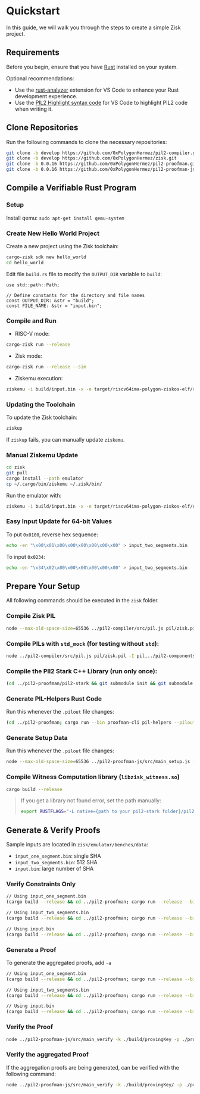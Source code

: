 # Quickstart

In this guide, we will walk you through the steps to create a simple Zisk project.

## Requirements

Before you begin, ensure that you have [Rust](https://www.rust-lang.org/tools/install) installed on your system.

Optional recommendations:

- Use the [rust-analyzer](https://marketplace.visualstudio.com/items?itemName=rust-lang.rust-analyzer) extension for VS Code to enhance your Rust development experience.
- Use the [PIL2 Highlight syntax code](https://marketplace.visualstudio.com/items?itemName=rust-lang.rust-analyzer) for VS Code to highlight PIL2 code when writing it.

## Clone Repositories

Run the following commands to clone the necessary repositories:

```bash
git clone -b develop https://github.com/0xPolygonHermez/pil2-compiler.git
git clone -b develop https://github.com/0xPolygonHermez/zisk.git
git clone -b 0.0.16 https://github.com/0xPolygonHermez/pil2-proofman.git
git clone -b 0.0.16 https://github.com/0xPolygonHermez/pil2-proofman-js
```

## Compile a Verifiable Rust Program

### Setup
Install qemu:
`sudo apt-get install qemu-system`

### Create New Hello World Project
Create a new project using the Zisk toolchain:

```bash
cargo-zisk sdk new hello_world
cd hello_world
```

Edit file `build.rs` file to modify the `OUTPUT_DIR` variable to `build`:

```rust=3
use std::path::Path;

// Define constants for the directory and file names
const OUTPUT_DIR: &str = "build";
const FILE_NAME: &str = "input.bin";
```

### Compile and Run

- RISC-V mode:
```bash
cargo-zisk run --release
```

- Zisk mode:
```bash
cargo-zisk run --release --sim
```

- Ziskemu execution:
```bash
ziskemu -i build/input.bin -x -e target/riscv64ima-polygon-ziskos-elf/release/hello_world
```

### Updating the Toolchain
To update the Zisk toolchain:

```bash
ziskup
```

If `ziskup` fails, you can manually update `ziskemu`.

### Manual Ziskemu Update
```bash
cd zisk
git pull
cargo install --path emulator
cp ~/.cargo/bin/ziskemu ~/.zisk/bin/
```

Run the emulator with:

```bash
ziskemu -i build/input.bin -x -e target/riscv64ima-polygon-ziskos-elf/debug/hello_world
```

### Easy Input Update for 64-bit Values
To put `0x0100`, reverse hex sequence:
```bash
echo -en "\x00\x01\x00\x00\x00\x00\x00\x00" > input_two_segments.bin
```
To input `0x0234`:
```bash 
echo -en "\x34\x02\x00\x00\x00\x00\x00\x00" > input_two_segments.bin
```

## Prepare Your Setup

All following commands should be executed in the `zisk` folder.

### Compile Zisk PIL

```bash
node --max-old-space-size=65536 ../pil2-compiler/src/pil.js pil/zisk.pil -I pil,../pil2-proofman/pil2-components/lib/std/pil,state-machines -o pil/zisk.pilout
```

### Compile PILs with `std_mock` (for testing without `std`):
```bash
node ../pil2-compiler/src/pil.js pil/zisk.pil -I pil,../pil2-components/lib/std_mock/pil,state-machines -o pil/zisk.pilout
```

### Compile the PIl2 Stark C++ Library (run only once):
```bash
(cd ../pil2-proofman/pil2-stark && git submodule init && git submodule update && make clean && make -j starks_lib && make -j bctree)
```

### Generate PIL-Helpers Rust Code
Run this whenever the `.pilout` file changes:

```bash
(cd ../pil2-proofman; cargo run --bin proofman-cli pil-helpers --pilout ../zisk/pil/zisk.pilout --path ../zisk/pil/src/ -o)
```

### Generate Setup Data
Run this whenever the `.pilout` file changes:

```bash
node --max-old-space-size=65536 ../pil2-proofman-js/src/main_setup.js -a pil/zisk.pilout -b build -t ../pil2-proofman/pil2-stark/build/bctree
```

### Compile Witness Computation library (`libzisk_witness.so`)
```bash
cargo build --release
```

> If you get a library not found error, set the path manually:
> ```bash
> export RUSTFLAGS="-L native={path to your pil2-stark folder}/pil2-stark/lib"
> ```

## Generate & Verify Proofs

Sample inputs are located in `zisk/emulator/benches/data`:
- `input_one_segment.bin`: single SHA
- `input_two_segments.bin`: 512 SHA
- `input.bin`: large number of SHA

### Verify Constraints Only
```bash
// Using input_one_segment.bin
(cargo build --release && cd ../pil2-proofman; cargo run --release --bin proofman-cli verify-constraints --witness-lib ../zisk/target/release/libzisk_witness.so --rom ../zisk/emulator/benches/data/my.elf -i ../zisk/emulator/benches/data/input_one_segment.bin --proving-key ../zisk/build/provingKey)

// Using input_two_segments.bin
(cargo build --release && cd ../pil2-proofman; cargo run --release --bin proofman-cli verify-constraints --witness-lib ../zisk/target/release/libzisk_witness.so --rom ../zisk/emulator/benches/data/my.elf -i ../zisk/emulator/benches/data/input_two_segments.bin --proving-key ../zisk/build/provingKey)`

// Using input.bin
(cargo build --release && cd ../pil2-proofman; cargo run --release --bin proofman-cli verify-constraints --witness-lib ../zisk/target/release/libzisk_witness.so --rom ../zisk/emulator/benches/data/my.elf -i ../zisk/emulator/benches/data/input.bin --proving-key ../zisk/build/provingKey)`
```

### Generate a Proof

To generate the aggregated proofs, add `-a`

```bash
// Using input_one_segment.bin
(cargo build --release && cd ../pil2-proofman; cargo run --release --bin proofman-cli prove --witness-lib ../zisk/target/release/libzisk_witness.so --rom ../zisk/emulator/benches/data/my.elf -i ../zisk/emulator/benches/data/input_one_segment.bin --proving-key ../zisk/build/provingKey --output-dir ../zisk/proofs -a -v)

// Using input_two_segments.bin
(cargo build --release && cd ../pil2-proofman; cargo run --release --bin proofman-cli prove --witness-lib ../zisk/target/release/libzisk_witness.so --rom ../zisk/emulator/benches/data/my.elf -i ../zisk/emulator/benches/data/input_two_segments.bin --proving-key ../zisk/build/provingKey --output-dir ../zisk/proofs -a -v)

// Using input.bin
(cargo build --release && cd ../pil2-proofman; cargo run --release --bin proofman-cli prove --witness-lib ../zisk/target/release/libzisk_witness.so --rom ../zisk/emulator/benches/data/my.elf -i ../zisk/emulator/benches/data/input.bin --proving-key ../zisk/build/provingKey --output-dir ../zisk/proofs -a -v)
```

### Verify the Proof
```bash
node ../pil2-proofman-js/src/main_verify -k ./build/provingKey -p ./proofs
```

### Verify the aggregated Proof
If the aggregation proofs are being generated, can be verified with the following command:

```bash
node ../pil2-proofman-js/src/main_verify -k ./build/provingKey/ -p ./proofs -t vadcop_final
```
